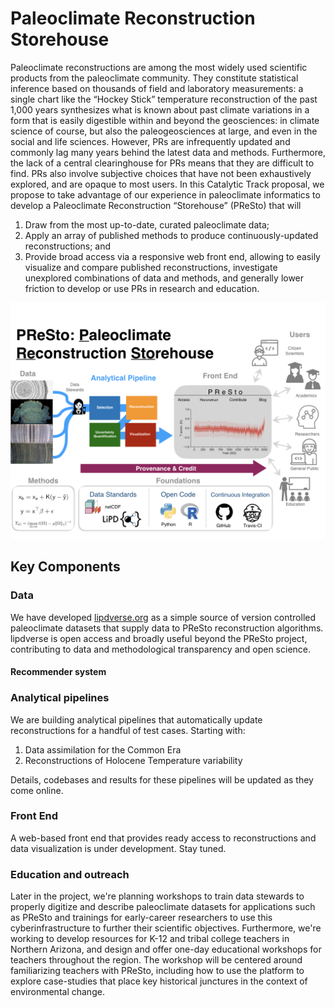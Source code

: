 # Paleoclimate Reconstruction Storehouse

Paleoclimate reconstructions are among the most widely used scientific products from the paleoclimate community. They constitute statistical inference based on thousands of field and laboratory measurements: a single chart like the “Hockey Stick” temperature reconstruction of the past 1,000 years synthesizes what is known about past climate variations in a form that is easily digestible within and beyond the geosciences: in climate science of course, but also the paleogeosciences at large, and even in the social and life sciences. However, PRs are infrequently updated and commonly lag many years behind the latest data and methods. Furthermore, the lack of a central clearinghouse for PRs means that they are difficult to find. PRs also involve subjective choices that have not been exhaustively explored, and are opaque to most users. In this Catalytic Track proposal, we propose to take advantage of our experience in paleoclimate informatics to develop a Paleoclimate Reconstruction “Storehouse” (PReSto) that will 

1. Draw from the most up-to-date, curated paleoclimate data;
2. Apply an array of published methods to produce continuously-updated reconstructions; and 
3. Provide broad access via a responsive web front end, allowing to easily visualize and compare published reconstructions, investigate unexplored combinations of data and methods, and generally lower friction to develop or use PRs in research and education.

![PReSto concept](PReSto_concept.png)
## Key Components

### Data

We have developed [lipdverse.org](https://lipdverse.org) as a simple source of version controlled paleoclimate datasets that supply data to PReSto reconstruction algorithms. lipdverse is open access and broadly useful beyond the PReSto project, contributing to data and methodological transparency and open science. 

#### Recommender system

### Analytical pipelines

We are building analytical pipelines that automatically update reconstructions for a handful of test cases. Starting with:

1. Data assimilation for the Common Era
2. Reconstructions of Holocene Temperature variability

Details, codebases and results for these pipelines will be updated as they come online.

### Front End

A web-based front end that provides ready access to reconstructions and data visualization is under development. Stay tuned.

### Education and outreach

Later in the project, we're planning workshops to train data stewards to properly digitize and describe paleoclimate datasets for applications such as PReSto and trainings for early-career researchers to use this cyberinfrastructure to further their scientific objectives. Furthermore, we're working to develop resources for K-12 and tribal college teachers in Northern Arizona, and design and offer one-day educational workshops for teachers throughout the region. The workshop will be centered around familiarizing teachers with PReSto, including how to use the platform to explore case-studies that place key historical junctures in the context of environmental change. 
